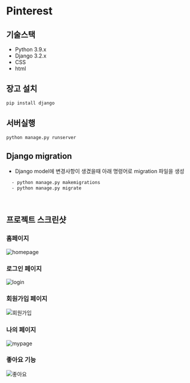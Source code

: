 # Pinterest

## 기술스택
- Python 3.9.x
- Django 3.2.x
- CSS
- html

## 장고 설치
```sh
pip install django
```
## 서버실행
```sh
python manage.py runserver
```
## Django migration 
- Django model에 변경사항이 생겼을때 아래 명령어로 migration 파일을 생성
```sh
  - python manage.py makemigrations
  - python manage.py migrate
```
<br>

## 프로젝트 스크린샷
### 홈페이지
![homepage](https://user-images.githubusercontent.com/17818416/137148930-04bfda6a-b1cc-4a80-93ab-c4d73de2c734.png)
### 로그인 페이지
![login](https://user-images.githubusercontent.com/17818416/137148882-24afd5b6-c07f-49f0-a093-85043de5f97d.PNG)
### 회원가입 페이지
![회원가입](https://user-images.githubusercontent.com/17818416/137148841-7f34683d-c951-404d-9de1-52fe2bcb502a.PNG)
### 나의 페이지
![mypage](https://user-images.githubusercontent.com/17818416/137148820-ae630138-c3b0-41cd-ba42-8ee807d90d50.PNG)
### 좋아요 기능
![좋아요](https://user-images.githubusercontent.com/17818416/137888437-fe642a2e-ef68-424a-8ba1-77f4bb116da9.PNG)





